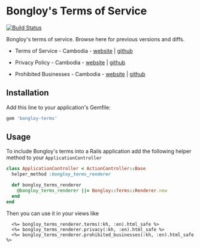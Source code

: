 # Bongloy's Terms of Service

[![Build Status](https://travis-ci.org/bongloy/bongloy-terms.svg?branch=master)](https://travis-ci.org/bongloy/bongloy-terms)

Bongloy's terms of service. Browse here for previous versions and diffs.

* Terms of Service - Cambodia - [website](http://bongloy.com/terms) | [github](https://github.com/bongloy/bongloy-terms/blob/master/kh_terms.en.md)

* Privacy Policy - Cambodia - [website](http://bongloy.com/privacy) | [github](https://github.com/bongloy/bongloy-terms/blob/master/kh_privacy.en.md)

* Prohibited Businesses - Cambodia - [website](http://bongloy.com/prohibited_businesses) | [github](https://github.com/bongloy/bongloy-terms/blob/master/kh_prohibited_businesses.en.md)

## Installation

Add this line to your application's Gemfile:

```ruby
gem 'bongloy-terms'
```

## Usage

To include Bongloy's terms into a Rails application add the following helper method to your `ApplicationController`

```ruby
class ApplicationController < ActionController::Base
  helper_method :bongloy_terms_renderer

  def bongloy_terms_renderer
    @bongloy_terms_renderer ||= Bongloy::Terms::Renderer.new
  end
end
```

Then you can use it in your views like

```erb
  <%= bongloy_terms_renderer.terms(:kh, :en).html_safe %>
  <%= bongloy_terms_renderer.privacy(:kh, :en).html_safe %>
  <%= bongloy_terms_renderer.prohibited_businesses(:kh, :en).html_safe %>
```
